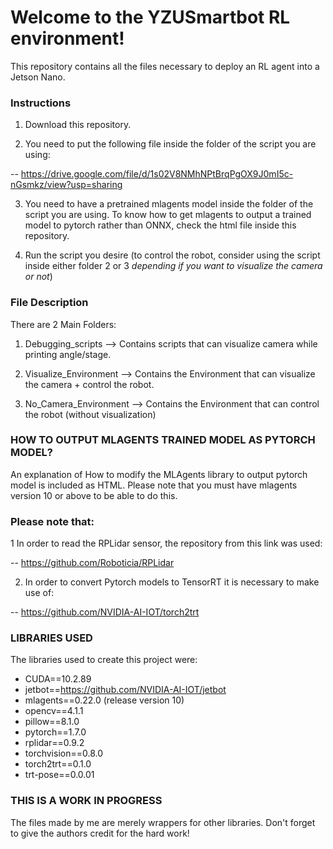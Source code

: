 # Welcome to the YZUSmartbot RL environment! 

This repository contains all the files necessary to deploy an RL agent into a Jetson Nano.

### Instructions

1. Download this repository.

2. You need to put the following file inside the folder of the script you are using:

-- https://drive.google.com/file/d/1s02V8NMhNPtBrqPgOX9J0mI5c-nGsmkz/view?usp=sharing

3. You need to have a pretrained mlagents model inside the folder of the script you are using. 
To know how to get mlagents to output a trained model to pytorch rather than ONNX, check the 
html file inside this repository.

4. Run the script you desire (to control the robot, consider using the script inside
either folder 2 or 3 *depending if you want to visualize the camera or not*)

### File Description 

There are 2 Main Folders:

1. Debugging_scripts --> Contains scripts that can visualize camera while printing angle/stage.

2. Visualize_Environment --> Contains the Environment that can visualize the camera + control the robot.

3. No_Camera_Environment --> Contains the Environment that can control the robot (without visualization)

###  HOW TO OUTPUT MLAGENTS TRAINED MODEL AS PYTORCH MODEL? 

An explanation of How to modify the MLAgents library to output pytorch model is included as HTML.
Please note that you must have mlagents version 10 or above to be able to do this. 

### Please note that:

1 In order to read the RPLidar sensor, the repository from this link was used: 

-- https://github.com/Roboticia/RPLidar

2. In order to convert Pytorch models to TensorRT it is necessary to make use of:

-- https://github.com/NVIDIA-AI-IOT/torch2trt

###  LIBRARIES USED

The libraries used to create this project were:

+ CUDA==10.2.89
+ jetbot==https://github.com/NVIDIA-AI-IOT/jetbot
+ mlagents==0.22.0 (release version 10)
+ opencv==4.1.1
+ pillow==8.1.0
+ pytorch==1.7.0
+ rplidar==0.9.2
+ torchvision==0.8.0
+ torch2trt==0.1.0
+ trt-pose==0.0.01

### THIS IS A WORK IN PROGRESS

The files made by me are merely wrappers for other libraries. Don't forget to give the authors
credit for the hard work!
